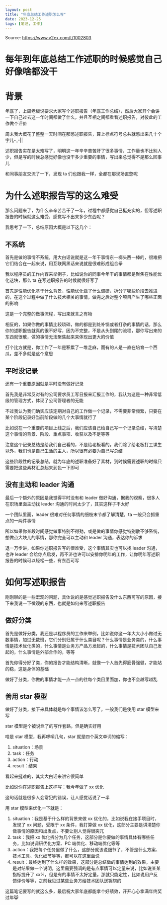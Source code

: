 ```yaml
---
layout: post
title: "年底总结工作述职怎么写"
date: 2023-12-25
tags: [笔记, 工作]
---
```


Source: https://www.v2ex.com/t/1002803

# 每年到年底总结工作述职的时候感觉自己好像啥都没干

# 背景

年底了，上周老板说要求大家写个述职报告（年底工作总结），然后大家开个会讲一下自己过去这一年时间都做了什么，并且互相之间都看看述职报告，对彼此的工作做个评价

周末我大概花了整整一天时间在那憋述职报告，算上标点符号总共就憋出来几十个字儿-\_-||

述职报告实在是太难写了，明明这一年辛辛苦苦肝了很多事情，工作量也不比别人少，但是写的时候总感觉好像也没干多少重要的事情，写出来总觉得不是那么回事儿

和同事朋友交流了一下，发现 ta 们也跟我一样，全都在那现场直憋呢

# 为什么述职报告写的这么难受

那么问题来了，为什么辛辛苦苦干了一年，过程中都感觉自己挺充实的，但写述职报告的时候就这么难受，感觉写不出来多少东西呢？

我思考了一下，总结原因大概是以下这几个：

## 不系统

首先是做的事情不系统，用大白话说就是这一年干事情东一榔头西一棒的，很难把它们结合在一起来说，用互联网黑话来说就是很难形成组合拳

我以程序员的工作内容来举例子，比如说你的同事今年干的事情都是聚焦在性能优化这块，那么 ta 在写述职报告的时候就很好写了

首先是性能优化基于什么背景，性能优化做了什么调研，拆分了哪些阶段去推进的，在这个过程中做了什么技术相关的事情，做完之后对整个项目产生了哪些正面的影响

这是一个完整的做事流程，写出来就言之有物

相反的，如果你做的事情比较琐碎，做的都是到处补锅或者打杂的事情的话，那么你的述职报告就真的很不好写，因为不完整，不是从头到尾的流程，那你写出来的东西就很散，做的事情无法聚焦起来来体现出更大的价值

打个比方就是，你工作了一年是积累了一堆芝麻，而有的人是一直在培育一个西瓜，差不多就是这个意思

## 平时没记录

还有一个重要原因就是平时没有做好记录

首先我是非常反对有的公司要求员工写日报来汇报工作的，我认为这是一种非常低级的管理方式，体现了公司管理者的无能

不过我认为我们确实应该定期对自己的工作做一个记录，不需要非常频繁，只要在某个阶段记录好当前阶段做的几个大事情就行了

比如说在一个重要的项目上线之后，我们应该自己给自己写一个记录总结，写清楚这个事情的背景、阶段、重点事项、收获以及不足等等

注意这个记录总结是给我们自己看的，不是给老板看的，我们除了给老板打工谋生以外，我们也是自己生活的主人，所以很有必要为自己写总结

这些阶段性的记录总结，就为年底的述职准备好了素材，到时候需要述职的时候只需要把这些素材汇总起来润色一下即可

## 没有主动和 leader 沟通

最后一个额外的原因是我觉得平时没有和 leader 做好沟通，据我的观察，很多人在职场里面主动找 leader 沟通的时间太少了，其实这样子不太好

一个团队里面，leader 很难对任何事情的细枝末节都了解清楚，ta 一般只会抓重点的一两件事情

所以如果你某段时间感觉做事特别不得劲，或是做的事情你感觉特别散不够系统，想做点大块儿的事情，那你完全可以主动和 leader 沟通，表达你的诉求

退一万步讲，如果你述职报告写的很难受，这个事情其实也可以找 leader 沟通，也许 leader 会给你点启发，再不济也许可以安排你明年的工作，让你明年写述职报告的时候可以轻松一些，有东西可写

# 如何写述职报告

刚刚聊的是一些宏观的问题，具体说的是感觉述职报告没什么东西可写的原因，接下来我说一下微观的东西，也就是如何来写述职报告

## 做好分类

首先是做好分类，我还是以程序员的工作来举例，比如说你这一年大大小小做过无数事情，加过无数班，它们分别归属于什么类目呢？什么事情是业务类的，什么事情是技术优化类的，什么事情是业务方产品方发起的，什么事情是技术团队自己发起的，什么事情是外部合作的，等等

首先你得分好了类，你的报告才能结构清晰，就像一个人首先得筋骨强健，才能站的稳，这是身体的基础

做好了分类，你做的事情才能一点一点的往每个类目里面加，你也不会越写越乱

## 善用 star 模型

做好了分类，接下来具体就是每个事情该怎么写了，一般我们是使用 star 模型来写

star 模型是个被说烂了的写作套路，但是确实好用

啥是 star 模型，我再啰嗦几句，star 就是四个英文单词的缩写：

1.  situation：场景
2.  task：任务
3.  action：行动
4.  result：结果

看起来挺难的，其实大白话来讲它很简单

比如说你在述职报告上这样写：我今年做了 xx 优化

这句话就是很多人会常犯的错误，让人感觉话说了一半

用 star 模型来优化一下就是：

1.  situation：我是基于什么样的背景来做 xx 优化的，比如说我在接手项目时，发现了 xx 问题，受限于 xx 条件，我打算做 xx 优化，这部分主要是讲清楚你做事情的原因和出发点，不要让别人觉得很突兀
2.  task：我把 xx 优化拆分为几个任务，这部分是你要做的事情具体有哪些任务，比如说调研优化方案、PC 端优化、移动端优化等等
3.  action：我把每个任务里做了什么，这部分就该说细节了，不管是什么方案、技术工具、优化细节等等，都可以在这里面说
4.  result：最终达到了什么样的效果，这部分是总结做的事情达到的效果，主要是对结果做一个说明，这里需要强调的是有点事情可以定量来说，比如说某某指标提升了 xx%，但是有的事情不太好定量，那就只能定性，比如说用户反馈评价等等，之前我见过某些业务方给技术团队送锦旗的

这篇笔记要写的就这么多，最后祝大家年底都能拿个好绩效，开开心心拿满年终奖过年😸